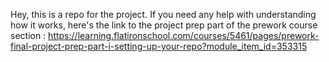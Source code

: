 Hey, this is a repo for the project. If you need any help with understanding how it works, here's the link to the project prep part of the prework course section : https://learning.flatironschool.com/courses/5461/pages/prework-final-project-prep-part-i-setting-up-your-repo?module_item_id=353315 
